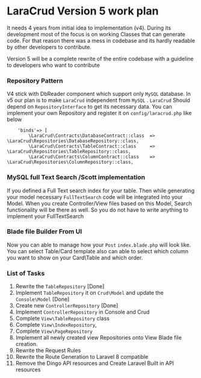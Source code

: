 # LaraCrud Version 5 work plan

It needs 4 years from initial idea to implementation (v4). 
During its development most of the focus is on  working Classes that can generate code. 
For that reason there was a mess in codebase and its hardly readable by other developers to contribute.

Version 5 will be a complete rewrite of the entire codebase with a
guideline to developers who want to contribute
### Repository Pattern
V4 stick with DbReader component which support only `MySQL` database. 
In v5 our plan is to make `LaraCrud` independent from `MySQL` .
`LaraCrud` Should depend on `RepositoryInterface` to get its necessary data.
You can implement your own Repository and register it on `config/laracrud.php` like below

``` 
    'binds'=> [
        \LaraCrud\Contracts\DatabaseContract::class  => \LaraCrud\Repositories\DatabaseRepository::class,
        \LaraCrud\Contracts\TableContract::class     => \LaraCrud\Repositories\TableRepository::class,
        \LaraCrud\Contracts\ColumnContract::class    => \LaraCrud\Repositories\ColumnRepository::class,
```

### MySQL full Text Search /Scott implementation
If you defined a Full Text search index for your table. Then while generating 
your model necessary `FullTextSearch` code will be integrated into your Model. 
When you create Controller/View files based on this Model, Search functionality will be there as well.
So you do not have to write anything to implement your FullTextSearch
 
### Blade file Builder From UI
Now you can able to manage how your `Post` `index.blade.php` will look like. 
You can select Table/Card template also can able to select which column you want to show on your 
Card\Table and which order. 

### List of Tasks
1. Rewrite the `TableRepository` [Done]
2. Implement `TableRepository` it on `Crud\Model` and update the `Console\Model` [Done]
3. Create new `ControllerRepository` [Done]
4. Implement `ControllerRepository` in Console and Crud
5. Complete `View\TableRepository` class
6. Complete `View\IndexRepository`,
7. Complete `View\PageRepository`
8. Implement all newly created view Repositories onto View Blade file creation.
9. Rewrite the Request Rules
10. Rewrite the Route Generation to Laravel 8 compatible
11. Remove the Dingo API resources and Create Laravel Built in API resources




